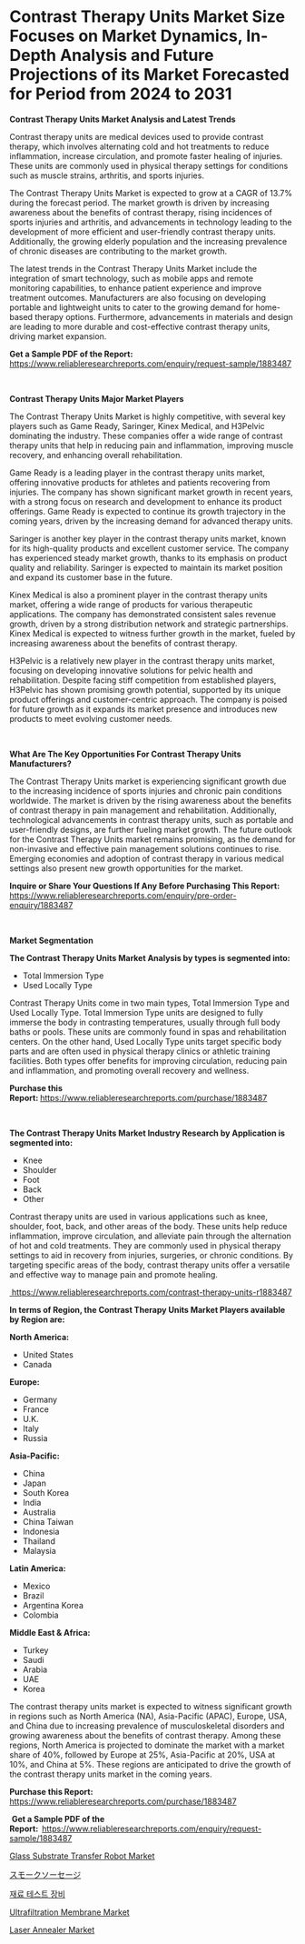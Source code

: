 <p><h1>Contrast Therapy Units Market Size Focuses on Market Dynamics, In-Depth Analysis and Future Projections of its Market Forecasted for Period from 2024 to 2031</h1></p><p><strong>Contrast Therapy Units Market Analysis and Latest Trends</strong></p>
<p><p>Contrast therapy units are medical devices used to provide contrast therapy, which involves alternating cold and hot treatments to reduce inflammation, increase circulation, and promote faster healing of injuries. These units are commonly used in physical therapy settings for conditions such as muscle strains, arthritis, and sports injuries.</p><p>The Contrast Therapy Units Market is expected to grow at a CAGR of 13.7% during the forecast period. The market growth is driven by increasing awareness about the benefits of contrast therapy, rising incidences of sports injuries and arthritis, and advancements in technology leading to the development of more efficient and user-friendly contrast therapy units. Additionally, the growing elderly population and the increasing prevalence of chronic diseases are contributing to the market growth.</p><p>The latest trends in the Contrast Therapy Units Market include the integration of smart technology, such as mobile apps and remote monitoring capabilities, to enhance patient experience and improve treatment outcomes. Manufacturers are also focusing on developing portable and lightweight units to cater to the growing demand for home-based therapy options. Furthermore, advancements in materials and design are leading to more durable and cost-effective contrast therapy units, driving market expansion.</p></p>
<p><strong>Get a Sample PDF of the Report:&nbsp;</strong> <a href="https://www.reliableresearchreports.com/enquiry/request-sample/1883487">https://www.reliableresearchreports.com/enquiry/request-sample/1883487</a></p>
<p>&nbsp;</p>
<p><strong>Contrast Therapy Units Major Market Players</strong></p>
<p><p>The Contrast Therapy Units Market is highly competitive, with several key players such as Game Ready, Saringer, Kinex Medical, and H3Pelvic dominating the industry. These companies offer a wide range of contrast therapy units that help in reducing pain and inflammation, improving muscle recovery, and enhancing overall rehabilitation.</p><p>Game Ready is a leading player in the contrast therapy units market, offering innovative products for athletes and patients recovering from injuries. The company has shown significant market growth in recent years, with a strong focus on research and development to enhance its product offerings. Game Ready is expected to continue its growth trajectory in the coming years, driven by the increasing demand for advanced therapy units.</p><p>Saringer is another key player in the contrast therapy units market, known for its high-quality products and excellent customer service. The company has experienced steady market growth, thanks to its emphasis on product quality and reliability. Saringer is expected to maintain its market position and expand its customer base in the future.</p><p>Kinex Medical is also a prominent player in the contrast therapy units market, offering a wide range of products for various therapeutic applications. The company has demonstrated consistent sales revenue growth, driven by a strong distribution network and strategic partnerships. Kinex Medical is expected to witness further growth in the market, fueled by increasing awareness about the benefits of contrast therapy.</p><p>H3Pelvic is a relatively new player in the contrast therapy units market, focusing on developing innovative solutions for pelvic health and rehabilitation. Despite facing stiff competition from established players, H3Pelvic has shown promising growth potential, supported by its unique product offerings and customer-centric approach. The company is poised for future growth as it expands its market presence and introduces new products to meet evolving customer needs.</p></p>
<p>&nbsp;</p>
<p><strong>What Are The Key Opportunities For Contrast Therapy Units Manufacturers?</strong></p>
<p><p>The Contrast Therapy Units market is experiencing significant growth due to the increasing incidence of sports injuries and chronic pain conditions worldwide. The market is driven by the rising awareness about the benefits of contrast therapy in pain management and rehabilitation. Additionally, technological advancements in contrast therapy units, such as portable and user-friendly designs, are further fueling market growth. The future outlook for the Contrast Therapy Units market remains promising, as the demand for non-invasive and effective pain management solutions continues to rise. Emerging economies and adoption of contrast therapy in various medical settings also present new growth opportunities for the market.</p></p>
<p><strong>Inquire or Share Your Questions If Any Before Purchasing This Report:</strong> <a href="https://www.reliableresearchreports.com/enquiry/pre-order-enquiry/1883487">https://www.reliableresearchreports.com/enquiry/pre-order-enquiry/1883487</a></p>
<p>&nbsp;</p>
<p><strong>Market Segmentation</strong></p>
<p><strong>The Contrast Therapy Units Market Analysis by types is segmented into:</strong></p>
<p><ul><li>Total Immersion Type</li><li>Used Locally Type</li></ul></p>
<p><p>Contrast Therapy Units come in two main types, Total Immersion Type and Used Locally Type. Total Immersion Type units are designed to fully immerse the body in contrasting temperatures, usually through full body baths or pools. These units are commonly found in spas and rehabilitation centers. On the other hand, Used Locally Type units target specific body parts and are often used in physical therapy clinics or athletic training facilities. Both types offer benefits for improving circulation, reducing pain and inflammation, and promoting overall recovery and wellness.</p></p>
<p><strong>Purchase this Report:&nbsp;</strong><a href="https://www.reliableresearchreports.com/purchase/1883487">https://www.reliableresearchreports.com/purchase/1883487</a></p>
<p>&nbsp;</p>
<p><strong>The Contrast Therapy Units Market Industry Research by Application is segmented into:</strong></p>
<p><ul><li>Knee</li><li>Shoulder</li><li>Foot</li><li>Back</li><li>Other</li></ul></p>
<p><p>Contrast therapy units are used in various applications such as knee, shoulder, foot, back, and other areas of the body. These units help reduce inflammation, improve circulation, and alleviate pain through the alternation of hot and cold treatments. They are commonly used in physical therapy settings to aid in recovery from injuries, surgeries, or chronic conditions. By targeting specific areas of the body, contrast therapy units offer a versatile and effective way to manage pain and promote healing.</p></p>
<p><a href="https://www.reliableresearchreports.com/contrast-therapy-units-r1883487">&nbsp;https://www.reliableresearchreports.com/contrast-therapy-units-r1883487</a></p>
<p><strong>In terms of Region, the Contrast Therapy Units Market Players available by Region are:</strong></p>
<p>
    <p> <strong> North America: </strong>
        <ul>
            <li>United States</li>
            <li>Canada</li>
        </ul>
        </p> 
    <p> <strong> Europe: </strong>
        <ul>
            <li>Germany</li>
            <li>France</li>
            <li>U.K.</li>
            <li>Italy</li>
            <li>Russia</li>
        </ul>
        </p> 
    <p> <strong> Asia-Pacific: </strong>
        <ul>
            <li>China</li>
            <li>Japan</li>
            <li>South Korea</li>
            <li>India</li>
            <li>Australia</li>
            <li>China Taiwan</li>
            <li>Indonesia</li>
            <li>Thailand</li>
            <li>Malaysia</li>
        </ul>
        </p> 
    <p> <strong> Latin America: </strong>
        <ul>
            <li>Mexico</li>
            <li>Brazil</li>
            <li>Argentina Korea</li>
            <li>Colombia</li>
        </ul>
        </p> 
    <p> <strong> Middle East & Africa: </strong>
        <ul>
            <li>Turkey</li>
            <li>Saudi</li>
            <li>Arabia</li>
            <li>UAE</li>
            <li>Korea</li>
        </ul>
    </p>
    </p>
<p><p>The contrast therapy units market is expected to witness significant growth in regions such as North America (NA), Asia-Pacific (APAC), Europe, USA, and China due to increasing prevalence of musculoskeletal disorders and growing awareness about the benefits of contrast therapy. Among these regions, North America is projected to dominate the market with a market share of 40%, followed by Europe at 25%, Asia-Pacific at 20%, USA at 10%, and China at 5%. These regions are anticipated to drive the growth of the contrast therapy units market in the coming years.</p></p>
<p><strong>Purchase this Report: </strong><a href="https://www.reliableresearchreports.com/purchase/1883487">https://www.reliableresearchreports.com/purchase/1883487</a></p>
<p>&nbsp;<strong>Get a Sample PDF of the Report:&nbsp;&nbsp;</strong><a href="https://www.reliableresearchreports.com/enquiry/request-sample/1883487">https://www.reliableresearchreports.com/enquiry/request-sample/1883487</a></p>
<p><strong></strong></p>
<p><p><a href="https://github.com/josesg55/Market-Research-Report-List-2/blob/main/glass-substrate-transfer-robot-market.md">Glass Substrate Transfer Robot Market</a></p><p><a href="https://github.com/marbadji/Market-Research-Report-List-1/blob/main/737046844547.md">スモークソーセージ</a></p><p><a href="https://github.com/PercyHagernes9778/Market-Research-Report-List-1/blob/main/683700940661.md">재료 테스트 장비</a></p><p><a href="https://issuu.com/reportprime-2/docs/ultrafiltration-membrane-market-size-2030.pptx">Ultrafiltration Membrane Market</a></p><p><a href="https://github.com/mancsybtousav/Market-Research-Report-List-2/blob/main/laser-annealer-market.md">Laser Annealer Market</a></p></p>